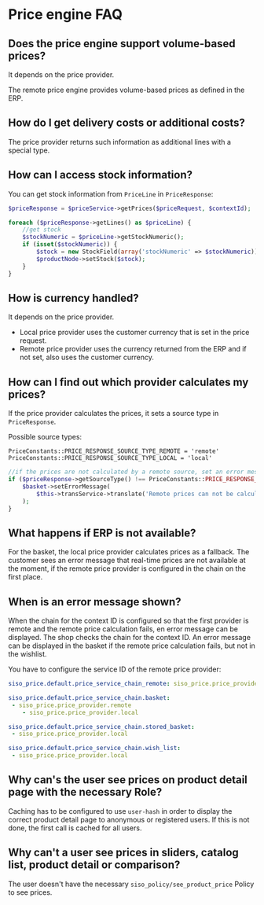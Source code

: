 # Price engine FAQ

## Does the price engine support volume-based prices?

It depends on the price provider.

The remote price engine provides volume-based prices as defined in the ERP.

## How do I get delivery costs or additional costs?

The price provider returns such information as additional lines with a special type.

## How can I access stock information?

You can get stock information from `PriceLine` in `PriceResponse`:

``` php
$priceResponse = $priceService->getPrices($priceRequest, $contextId);

foreach ($priceResponse->getLines() as $priceLine) {
    //get stock
    $stockNumeric = $priceLine->getStockNumeric();
    if (isset($stockNumeric)) {
        $stock = new StockField(array('stockNumeric' => $stockNumeric));
        $productNode->setStock($stock);
    }
}
```

## How is currency handled?

It depends on the price provider.

- Local price provider uses the customer currency that is set in the price request.
- Remote price provider uses the currency returned from the ERP and if not set, also uses the customer currency.

## How can I find out which provider calculates my prices?

If the price provider calculates the prices, it sets a source type in `PriceResponse`.

Possible source types:

```
PriceConstants::PRICE_RESPONSE_SOURCE_TYPE_REMOTE = 'remote'
PriceConstants::PRICE_RESPONSE_SOURCE_TYPE_LOCAL = 'local'
```

``` php
//if the prices are not calculated by a remote source, set an error message in the basket
if ($priceResponse->getSourceType() !== PriceConstants::PRICE_RESPONSE_SOURCE_TYPE_REMOTE) {
    $basket->setErrorMessage(
        $this->transService->translate('Remote prices can not be calculated!')
    );
}
```

## What happens if ERP is not available?

For the basket, the local price provider calculates prices as a fallback.
The customer sees an error message that real-time prices are not available at the moment,
if the remote price provider is configured in the chain on the first place.

## When is an error message shown?

When the chain for the context ID is configured so that the first provider is remote
and the remote price calculation fails, en error message can be displayed.
The shop checks the chain for the context ID.
An error message can be displayed in the basket if the remote price calculation fails, but not in the wishlist.

You have to configure the service ID of the remote price provider:

``` yaml
siso_price.default.price_service_chain_remote: siso_price.price_provider.remote

siso_price.default.price_service_chain.basket:
 - siso_price.price_provider.remote
    - siso_price.price_provider.local

siso_price.default.price_service_chain.stored_basket:
 - siso_price.price_provider.local

siso_price.default.price_service_chain.wish_list:
 - siso_price.price_provider.local
```

## Why can's the user see prices on product detail page with the necessary Role?

Caching has to be configured to use `user-hash` in order to display the correct product detail page to anonymous or registered users.
If this is not done, the first call is cached for all users.

## Why can't a user see prices in sliders, catalog list, product detail or comparison?

The user doesn't have the necessary `siso_policy/see_product_price` Policy to see prices.
